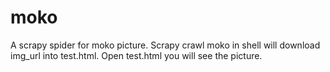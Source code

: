 moko
====

A scrapy spider for moko picture.
Scrapy crawl moko in shell will  download img_url into test.html. Open test.html you will see the picture.
